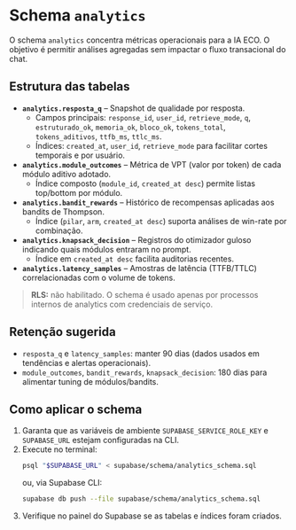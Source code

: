 # Schema `analytics`

O schema `analytics` concentra métricas operacionais para a IA ECO. O objetivo é permitir análises agregadas sem impactar o fluxo transacional do chat.

## Estrutura das tabelas

- **`analytics.resposta_q`** – Snapshot de qualidade por resposta.
  - Campos principais: `response_id`, `user_id`, `retrieve_mode`, `q`, `estruturado_ok`, `memoria_ok`, `bloco_ok`, `tokens_total`, `tokens_aditivos`, `ttfb_ms`, `ttlc_ms`.
  - Índices: `created_at`, `user_id`, `retrieve_mode` para facilitar cortes temporais e por usuário.
- **`analytics.module_outcomes`** – Métrica de VPT (valor por token) de cada módulo aditivo adotado.
  - Índice composto (`module_id`, `created_at desc`) permite listas top/bottom por módulo.
- **`analytics.bandit_rewards`** – Histórico de recompensas aplicadas aos bandits de Thompson.
  - Índice (`pilar`, `arm`, `created_at desc`) suporta análises de win-rate por combinação.
- **`analytics.knapsack_decision`** – Registros do otimizador guloso indicando quais módulos entraram no prompt.
  - Índice em `created_at desc` facilita auditorias recentes.
- **`analytics.latency_samples`** – Amostras de latência (TTFB/TTLC) correlacionadas com o volume de tokens.

> **RLS:** não habilitado. O schema é usado apenas por processos internos de analytics com credenciais de serviço.

## Retenção sugerida

- `resposta_q` e `latency_samples`: manter 90 dias (dados usados em tendências e alertas operacionais).
- `module_outcomes`, `bandit_rewards`, `knapsack_decision`: 180 dias para alimentar tuning de módulos/bandits.

## Como aplicar o schema

1. Garanta que as variáveis de ambiente `SUPABASE_SERVICE_ROLE_KEY` e `SUPABASE_URL` estejam configuradas na CLI.
2. Execute no terminal:
   ```bash
   psql "$SUPABASE_URL" < supabase/schema/analytics_schema.sql
   ```
   ou, via Supabase CLI:
   ```bash
   supabase db push --file supabase/schema/analytics_schema.sql
   ```
3. Verifique no painel do Supabase se as tabelas e índices foram criados.
